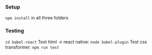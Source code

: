 ### Setup
`npm install` in all three folders

### Testing
`cd babel-react`
Test html -> react native: `node babel-plugin`
Test css transformer: `npm run test`

